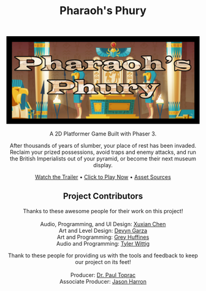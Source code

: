 <!-- Page Title -->
<h1 align="center"> Pharaoh's Phury </h1> <br>

<!-- Title Image -->
<p align="center">
  <img border="0" alt="Pharaoh's Phury - Title Card" src="/assets/images/menuCropped.png">
</p>

<!-- Game Description -->
<p align="center">
  A 2D Platformer Game Built with Phaser 3.
</p>

<p align="center">
  After thousands of years of slumber, your place of rest has been invaded. Reclaim your prized possessions, avoid traps and enemy attacks, and run the British Imperialists out of your pyramid, or become their next museum display.
</p>

<!-- Links - Trailer, Play Game, Sources -->
<p align="center">
  <a href="https://youtu.be/IQX4wJzflHA">Watch the Trailer</a>
  •
  <a href="https://twit96.github.io/PharaohsPhury_Phaser3/">Click to Play Now</a>
  •
  <a href="./sources.md">Asset Sources</a>
</p>

<!-- Links - Contributors -->
<h2 align="center"> Project Contributors</h2>


<p align="center">
  Thanks to these awesome people for their work on this project!<br /><br />
  Audio, Programming, and UI Design: <a href="https://www.linkedin.com/in/xuxian-chen-81b648b5/">Xuxian Chen</a><br />
 Art and Level Design: <a href="https://www.linkedin.com/in/devyn-garza-858541160/">Devyn Garza</a><br />
 Art and Programming: <a href="https://www.linkedin.com/in/grey-huffines-45364a137/">Grey Huffines</a><br />
 Audio and Programming: <a href="https://www.linkedin.com/in/tylerwittig/">Tyler Wittig</a>
</p>

<p align="center">
  Thank to these people for providing us with the tools and feedback to keep our project on its feet!<br /><br />
 Producer: <a href="https://www.linkedin.com/in/paultoprac/">Dr. Paul Toprac</a><br />
 Associate Producer: <a href="https://www.linkedin.com/in/jason-harron-a5ba06b/">Jason Harron</a>
</p>

